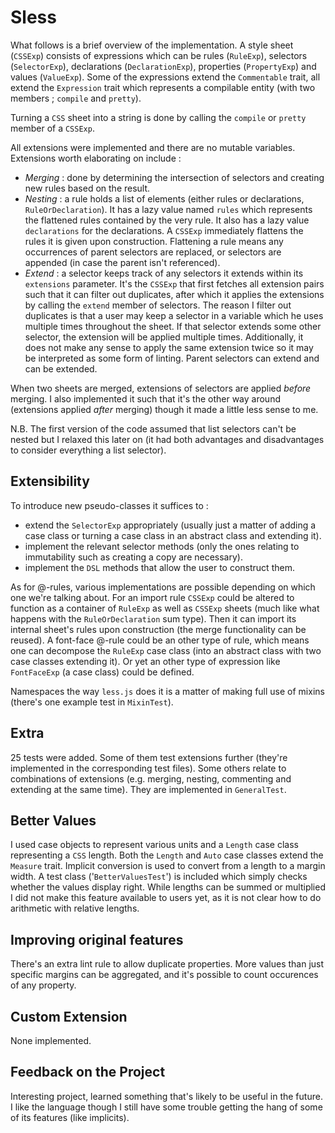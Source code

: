 # Sless

What follows is a brief overview of the implementation. A style sheet (`CSSExp`) consists of expressions which can be rules (`RuleExp`), selectors (`SelectorExp`), declarations (`DeclarationExp`), properties (`PropertyExp`) and values (`ValueExp`). Some of the expressions extend the `Commentable` trait, all extend the `Expression` trait which represents a compilable entity (with two members ; `compile` and `pretty`).

Turning a `CSS` sheet into a string is done by calling the `compile` or `pretty` member of a `CSSExp`. 

All extensions were implemented and there are no mutable variables. Extensions worth elaborating on include :
 - *Merging* : done by determining the intersection of selectors and creating new rules based on the result.
 - *Nesting* : a rule holds a list of elements (either rules or declarations, `RuleOrDeclaration`). It has a lazy value named `rules` which represents the flattened rules contained by the very rule. It also has a lazy value `declarations` for the declarations. A `CSSExp` immediately flattens the rules it is given upon construction. Flattening a rule means  any occurrences of parent selectors are replaced, or selectors are appended (in case the parent isn't referenced).
 - *Extend* : a selector keeps track of any selectors it extends within its `extensions` parameter. It's the `CSSExp` that first fetches all extension pairs such that it can filter out duplicates, after which it applies the extensions by calling the `extend` member of selectors. The reason I filter out duplicates is that a user may keep a selector in a variable which he uses multiple times throughout the sheet. If that selector extends some other selector, the extension will be applied multiple times. Additionally, it does not make any sense to apply the same extension twice so it may be interpreted as some form of linting. Parent selectors can extend and can be extended.

When two sheets are merged, extensions of selectors are applied *before* merging. I also implemented it such that it's the other way around (extensions applied *after* merging) though it made a little less sense to me.

N.B. The first version of the code assumed that list selectors can't be nested but I relaxed this later on (it had both advantages and disadvantages to consider everything a list selector).

## Extensibility

To introduce new pseudo-classes it suffices to :
- extend the `SelectorExp` appropriately (usually just a matter of adding a case class or turning a case class in an abstract class and extending it).
 - implement the relevant selector methods (only the ones relating to immutability such as creating a copy are necessary).
 - implement the `DSL` methods that allow the user to construct them.

As for @-rules, various implementations are possible depending on which one we're talking about. For an import rule `CSSExp` could be altered to function as a container of `RuleExp` as well as `CSSExp` sheets (much like what happens with the `RuleOrDeclaration` sum type). Then it can import its internal sheet's rules upon construction (the merge functionality can be reused). 
A font-face @-rule could be an other type of rule, which means one can decompose the `RuleExp` case class (into an abstract class with two case classes extending it). Or yet an other type of expression like `FontFaceExp` (a case class) could be defined.

Namespaces the way `less.js` does it is a matter of making full use of mixins (there's one example test in `MixinTest`).

## Extra

25 tests were added. Some of them test extensions further (they're implemented in the corresponding test files). Some others relate to combinations of extensions (e.g. merging, nesting, commenting and extending at the same time). They are implemented in `GeneralTest`.

## Better Values

I used case objects to represent various units and a `Length` case class representing a `CSS` length. Both the `Length` and `Auto` case classes extend the `Measure` trait. Implicit conversion is used to convert from a length to a margin width. A test class ('`BetterValuesTest`') is included which simply checks whether the values display right. While lengths can be summed or multiplied I did not make this feature available to users yet, as it is not clear how to do arithmetic with relative lengths.

## Improving original features

There's an extra lint rule to allow duplicate properties. More values than just specific margins can be aggregated, and it's possible to count occurences of any property.

## Custom Extension

None implemented.

## Feedback on the Project 

Interesting project, learned something that's likely to be useful in the future. I like the language though I still have some trouble getting the hang of some of its features (like implicits).
